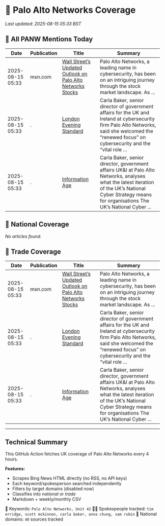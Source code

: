 # 🔐 Palo Alto Networks Coverage

_Last updated: 2025-08-15 05:33 BST_

## 📌 All PANW Mentions Today

| Date | Publication | Title | Summary |
|------|-------------|--------|---------|
| 2025-08-15 05:33 | msn.com | [Wall Street’s Updated Outlook on Palo Alto Networks Stocks](https://www.msn.com/en-us/money/top-stocks/wall-street-s-updated-outlook-on-palo-alto-networks-stocks/ar-AA1KyhSC?ocid=BingNewsVerp) | Palo Alto Networks, a leading name in cybersecurity, has been on an intriguing journey through the stock market landscape. As ... |
| 2025-08-15 05:33 | . | [London Evening Standard](/news/search?q=site%3awww.standard.co.uk&FORM=NWBCLM) | Carla Baker, senior director of government affairs for the UK and Ireland at cybersecurity firm Palo Alto Networks, said she welcomed the “renewed focus” on cybersecurity and the “vital role ... |
| 2025-08-15 05:33 | . | [Information Age](/news/search?q=site%3awww.information-age.com&FORM=NWBCLM) | Carla Baker, senior director, government affairs UK&I at Palo Alto Networks, analyses what the latest iteration of the UK’s National Cyber Strategy means for organisations The UK’s National Cyber ... |

## 📰 National Coverage

_No articles found._

## 📘 Trade Coverage

| Date | Publication | Title | Summary |
|------|-------------|--------|---------|
| 2025-08-15 05:33 | msn.com | [Wall Street’s Updated Outlook on Palo Alto Networks Stocks](https://www.msn.com/en-us/money/top-stocks/wall-street-s-updated-outlook-on-palo-alto-networks-stocks/ar-AA1KyhSC?ocid=BingNewsVerp) | Palo Alto Networks, a leading name in cybersecurity, has been on an intriguing journey through the stock market landscape. As ... |
| 2025-08-15 05:33 | . | [London Evening Standard](/news/search?q=site%3awww.standard.co.uk&FORM=NWBCLM) | Carla Baker, senior director of government affairs for the UK and Ireland at cybersecurity firm Palo Alto Networks, said she welcomed the “renewed focus” on cybersecurity and the “vital role ... |
| 2025-08-15 05:33 | . | [Information Age](/news/search?q=site%3awww.information-age.com&FORM=NWBCLM) | Carla Baker, senior director, government affairs UK&I at Palo Alto Networks, analyses what the latest iteration of the UK’s National Cyber Strategy means for organisations The UK’s National Cyber ... |


---

## Technical Summary

This GitHub Action fetches UK coverage of Palo Alto Networks every 4 hours.

**Features:**
- Scrapes Bing News HTML directly (no RSS, no API keys)
- Each keyword/spokesperson searched independently
- Filters by target domains (disabled now)
- Classifies into _national_ or _trade_
- Markdown + weekly/monthly CSV

📌 Keywords: `Palo Alto Networks, Unit 42`
🧑‍💼 Spokespeople tracked: `tim erridge, scott mckinnon, carla baker, anna chung, sam rubin`
📰 National domains: `40` sources tracked

